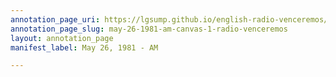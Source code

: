 ```yaml
---
annotation_page_uri: https://lgsump.github.io/english-radio-venceremos/annotations/may-26-1981-am-canvas-1-radio-venceremos.json
annotation_page_slug: may-26-1981-am-canvas-1-radio-venceremos
layout: annotation_page
manifest_label: May 26, 1981 - AM

---
```

